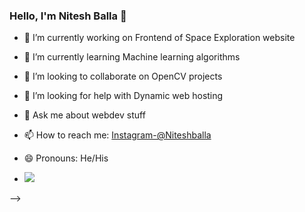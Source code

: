 ### Hello, I'm Nitesh Balla 👋

- 🔭 I’m currently working on Frontend of Space Exploration website
- 🌱 I’m currently learning Machine learning algorithms
- 👯 I’m looking to collaborate on OpenCV projects
- 🤔 I’m looking for help with Dynamic web hosting
- 💬 Ask me about webdev stuff
- 📫 How to reach me: [Instagram-@Niteshballa](https://www.instagram.com/theniteshballa/)
- 😄 Pronouns: He/His

- <img src="https://github-readme-stats.vercel.app/api?username=Niteshballa&show_icons=true&theme=radical"/>
-->

